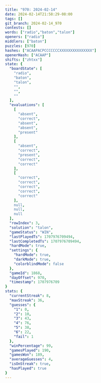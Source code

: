 ```yaml
---
title: "970: 2024-02-14"
date: 2024-02-14T21:58:29-08:00
tags: []
git_branch: 2024-02-14_970
contests: []
words: ["radio","baton","talon"]
openers: ["radio"]
middlers: ["baton"]
puzzles: [970]
hashes: ["ACAAPACPCCCCCCCXXXXXXXXXXXXXXX"]
openerHash: ["ACAAP"]
shifts: ["zhtxx"]
state: {
  "boardState": [
    "radio",
    "baton",
    "talon",
    "",
    "",
    ""
  ],
  "evaluations": [
    [
      "absent",
      "correct",
      "absent",
      "absent",
      "present"
    ],
    [
      "absent",
      "correct",
      "present",
      "correct",
      "correct"
    ],
    [
      "correct",
      "correct",
      "correct",
      "correct",
      "correct"
    ],
    null,
    null,
    null
  ],
  "rowIndex": 3,
  "solution": "talon",
  "gameStatus": "WIN",
  "lastPlayedTs": 1707976709494,
  "lastCompletedTs": 1707976709494,
  "hardMode": true,
  "settings": {
    "hardMode": true,
    "darkMode": true,
    "colorblindMode": false
  },
  "gameId": 1868,
  "dayOffset": 970,
  "timestamp": 1707976709
}
stats: {
  "currentStreak": 8,
  "maxStreak": 36,
  "guesses": {
    "1": 0,
    "2": 10,
    "3": 43,
    "4": 76,
    "5": 38,
    "6": 22,
    "fail": 1
  },
  "winPercentage": 99,
  "gamesPlayed": 190,
  "gamesWon": 189,
  "averageGuesses": 4,
  "isOnStreak": true,
  "hasPlayed": true
}
---
```

<!-- more -->
